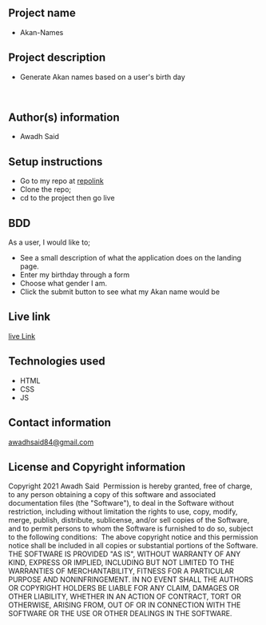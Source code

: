 ## Project name
- Akan-Names
​
## Project description
- Generate Akan names based on a user's birth day
  
​
## Author(s) information
- Awadh Said
  
## Setup instructions
- Go to my repo at [repolink](https://github.com/Awadh-Awadh/Akan-Names)
- Clone the repo;
- cd to the project then go live
​
## BDD
  As a user, I would like to;
​
  - See a  small description of what the application does on the landing page. 
  - Enter my birthday through a form
  - Choose what gender I am.
  - Click the submit button to see what my Akan name would be
  
## Live link
[live Link](https://awadh-awadh.github.io/Akan-Names/)
  
## Technologies used
  - HTML
  - CSS
  - JS
  
## Contact information
  awadhsaid84@gmail.com
  
## License and Copyright information
  Copyright 2021 Awadh Said
​
  Permission is hereby granted, free of charge, to any person obtaining a copy of this software and associated documentation files (the "Software"), to deal in the Software without restriction, including without limitation the rights to use, copy, modify, merge, publish, distribute, sublicense, and/or sell copies of the Software, and to permit persons to whom the Software is furnished to do so, subject to the following conditions:
​
  The above copyright notice and this permission notice shall be included in all copies or substantial portions of the Software.
​
  THE SOFTWARE IS PROVIDED "AS IS", WITHOUT WARRANTY OF ANY KIND, EXPRESS OR IMPLIED, INCLUDING BUT NOT LIMITED TO THE WARRANTIES OF MERCHANTABILITY, FITNESS FOR A PARTICULAR PURPOSE AND NONINFRINGEMENT. IN NO EVENT SHALL THE AUTHORS OR COPYRIGHT HOLDERS BE LIABLE FOR ANY CLAIM, DAMAGES OR OTHER LIABILITY, WHETHER IN AN ACTION OF CONTRACT, TORT OR OTHERWISE, ARISING FROM, OUT OF OR IN CONNECTION WITH THE SOFTWARE OR THE USE OR OTHER DEALINGS IN THE SOFTWARE.
